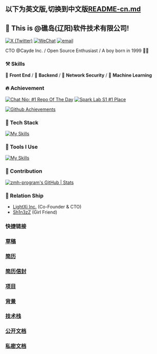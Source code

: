 ## 以下为英文版,切换到中文版[README-cn.md](./cn/README.md)

## 👋 This is @礁岛(辽阳)软件技术有限公司!

[![X (Twitter)](https://img.shields.io/badge/-cheng990629?labelColor=black&logo=x&logoColor=white&style=flat-square)](https://x.com/programzmh)
[![WeChat](https://img.shields.io/badge/-cheng990629?labelColor=black&logo=wechat&logoColor=white&style=flat-square)](./)
[![email](https://img.shields.io/badge/-cheng990629@gmail.com-black?labelColor=black&logo=gmail&logoColor=white&style=flat-square)](mailto:zmh@lightxi.com)


CTO @Cayde Inc. / Open Source Enthusiast / A boy born in 1999 🙋‍♂️

### ⚒ Skills
🥪 **Front End** / 🥗 **Backend** / 🍊 **Network Security** / 🍑 **Machine Learning**

### 🔥 Achievement
[![Chat Nio: #1 Repo Of The Day](https://trendshift.io/api/badge/repositories/6369)](https://trendshift.io/repositories/6369)
[![Spark Lab S1 #1 Place](https://spark-lab.city/api/badge?session=1&prize=1)](https://spark-lab.city)

[![Github Achievements](metrics.plugin.achievements.compact.svg)](https://github.com/lowlighter/metrics)

### 🍉 Tech Stack
[![My Skills](https://skillicons.dev/icons?i=c,go,rust,python,arduino,lua,nodejs,php,react,next,vue,nuxt,angular,express,tailwindcss,redux,bootstrap,html,css,js,jquery,ts,less,scss,fastapi,django,flask,pytorch,tensorflow,opencv,qt,electron,tauri,threejs)](https://skillicons.dev)

### 🔨 Tools I Use
[![My Skills](https://skillicons.dev/icons?i=mysql,sqlite,redis,postgresql,rabbitmq,docker,kubernetes,nginx,git,npm,pnpm,yarn,vite,vitest,webpack,babel,cmake,anaconda,github,grafana,githubactions,jenkins,figma,aws,azure,gcp,cloudflare,vercel,netlify,heroku)](https://skillicons.dev)

### 🍏 Contribution
[![zmh-program's GitHub | Stats](https://stats.quira.sh/zmh-program/github?theme=dark)](https://quira.sh?utm_source=widgets&utm_campaign=zmh-program)

### 🙌 Relation Ship

- [LightXi Inc.](https://github.com/LightXi) (Co-Founder & CTO)
- [Sh1n3zZ](https://github.com/Sh1n3zZ) (Girl Friend)



### 快捷链接

### [草稿](https://github.com/cheng990629/cheng990629)


### [简历](./cn/README.md)
### [简历信封](./cn/README.md)

### [项目](./cn/README.md)
### [背景](./cn/README.md)
### [技术栈](./cn/README.md)
### [公开文档](https://github.com/cheng990629/cheng990629)
### [私密文档](./private/README.md)
